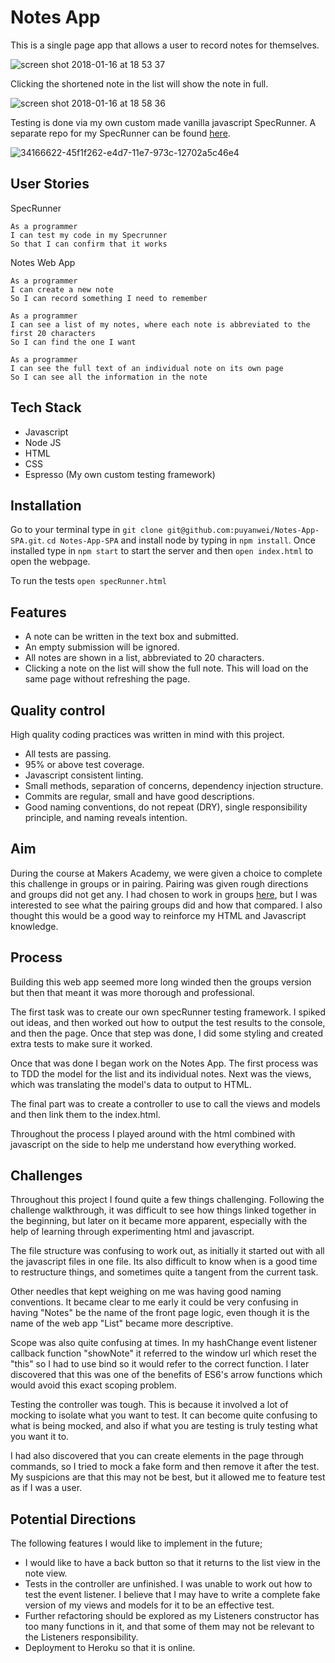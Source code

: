 # Notes App

This is a single page app that allows a user to record notes for themselves.

![screen shot 2018-01-16 at 18 53 37](https://user-images.githubusercontent.com/14803518/35006527-bcd20de0-faee-11e7-971b-f57d0c8ba779.png)

Clicking the shortened note in the list will show the note in full.

![screen shot 2018-01-16 at 18 58 36](https://user-images.githubusercontent.com/14803518/35006756-50a629fc-faef-11e7-9669-b11ed8fd1a75.png)

Testing is done via my own custom made vanilla javascript SpecRunner. A separate repo for my SpecRunner can be found [here](https://github.com/puyanwei/espresso).

![34166622-45f1f262-e4d7-11e7-973c-12702a5c46e4](https://user-images.githubusercontent.com/14803518/34966318-c233ca9a-fa52-11e7-8449-c0bc99815809.png)

## User Stories

SpecRunner

```
As a programmer
I can test my code in my Specrunner
So that I can confirm that it works
```

Notes Web App

```
As a programmer
I can create a new note
So I can record something I need to remember

As a programmer
I can see a list of my notes, where each note is abbreviated to the first 20 characters
So I can find the one I want

As a programmer
I can see the full text of an individual note on its own page
So I can see all the information in the note
```

## Tech Stack

* Javascript
* Node JS
* HTML
* CSS
* Espresso (My own custom testing framework)

## Installation

Go to your terminal type in `git clone git@github.com:puyanwei/Notes-App-SPA.git`.
`cd Notes-App-SPA` and install node by typing in `npm install`.
Once installed type in `npm start` to start the server and then `open index.html` to open the webpage.

To run the tests `open specRunner.html`

## Features

* A note can be written in the text box and submitted.
* An empty submission will be ignored.
* All notes are shown in a list, abbreviated to 20 characters.
* Clicking a note on the list will show the full note. This will load on the same page without refreshing the page.

## Quality control

High quality coding practices was written in mind with this project.

* All tests are passing.
* 95% or above test coverage.
* Javascript consistent linting.
* Small methods, separation of concerns, dependency injection structure.
* Commits are regular, small and have good descriptions.
* Good naming conventions, do not repeat (DRY), single responsibility principle, and naming reveals intention.

## Aim

During the course at Makers Academy, we were given a choice to complete this challenge in groups or in pairing. Pairing was given rough directions and groups did not get any. I had chosen to work in groups [here](https://github.com/puyanwei/DwepsNotePad), but I was interested to see what the pairing groups did and how that compared. I also thought this would be a good way to reinforce my HTML and Javascript knowledge.

## Process

Building this web app seemed more long winded then the groups version but then that meant it was more thorough and professional.

The first task was to create our own specRunner testing framework. I spiked out ideas, and then worked out how to output the test results to the console, and then the page. Once that step was done, I did some styling and created extra tests to make sure it worked.

Once that was done I began work on the Notes App. The first process was to TDD the model for the list and its individual notes. Next was the views, which was translating the model's data to output to HTML.

The final part was to create a controller to use to call the views and models and then link them to the index.html.

Throughout the process I played around with the html combined with javascript on the side to help me understand how everything worked.

## Challenges

Throughout this project I found quite a few things challenging. Following the challenge walkthrough, it was difficult to see how things linked together in the beginning, but later on it became more apparent, especially with the help of learning through experimenting html and javascript.

The file structure was confusing to work out, as initially it started out with all the javascript files in one file. Its also difficult to know when is a good time to restructure things, and sometimes quite a tangent from the current task.

Other needles that kept weighing on me was having good naming conventions. It became clear to me early it could be very confusing in having "Notes" be the name of the front page logic, even though it is the name of the web app "List" became more descriptive.

Scope was also quite confusing at times. In my hashChange event listener callback function "showNote" it referred to the window url which reset the "this" so I had to use bind so it would refer to the correct function. I later discovered that this was one of the benefits of ES6's arrow functions which would avoid this exact scoping problem.

Testing the controller was tough. This is because it involved a lot of mocking to isolate what you want to test. It can become quite confusing to what is being mocked, and also if what you are testing is truly testing what you want it to.

I had also discovered that you can create elements in the page through commands, so I tried to mock a fake form and then remove it after the test. My suspicions are that this may not be best, but it allowed me to feature test as if I was a user.

## Potential Directions

The following features I would like to implement in the future;

* I would like to have a back button so that it returns to the list view in the note view.
* Tests in the controller are unfinished. I was unable to work out how to test the event listener. I believe that I may have to write a complete fake version of my views and models for it to be an effective test.
* Further refactoring should be explored as my Listeners constructor has too many functions in it, and that some of them may not be relevant to the Listeners responsibility.
* Deployment to Heroku so that it is online.
